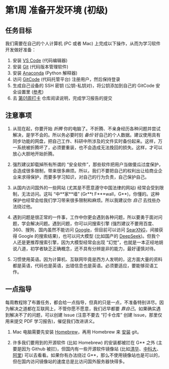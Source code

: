 # 第1周 准备开发环境 (初级)

## 任务目标

我们需要在自己的个人计算机 (PC 或者 Mac) 上完成以下操作，从而为学习软件开发做好准备：

1. 安装 [VS Code](https://code.visualstudio.com/) (代码编辑器)
1. 安装 [Git](https://git-scm.com/) (代码版本管理软件)
1. 安装 [Anaconda](https://www.anaconda.com/download/success) (Python 解释器)
1. 访问 [GitCode](https://gitcode.com/) (代码托管平台) 注册用户，然后保持登录
1. 生成自己设备的 SSH 密钥 (公钥-私钥对)，将公钥添加到自己的 GitCode 安全设置里 ([参考](https://docs.gitcode.com/docs/help/home/user_center/security_management/ssh))
1. 去 [第01周打卡](https://gitcode.com/cueb-fintech/week01) 仓库阅读说明，完成学习报告的提交

## 注意事项

1. 从现在起，你要开始 *折腾* 你的电脑了。不折腾、不亲身经历各种问题并尝试解决，是学不会的。所以务必要时刻 *备份* 好自己的个人数据。建议使用具有同步功能的网盘，把自己工作、科研中所涉及的文件实时备份起来。这样，万一系统被折腾坏了，必须要重装，也不会造成无法挽回的损失。这样，才可以放心大胆地开始折腾。

1. 强烈建议卸载掉所有所谓的 “安全软件”，那些软件把用户当做傻瓜过度保护，会造成很多限制，带来很多麻烦。所以，我们不要把自己的权利出让给商业企业来求得保护，而要多学习知识，对自己的行为负责，自己保护自己。

1. 从国内访问国外的一些网站 (尤其是不愿意遵守中国法律的网站) 经常会受到限制，无法访问。这叫 “中\*\*家\*\*墙” (Gr\*\*t F\*\*\*wall，G\*\*)，你懂的。这种保护也经常会给我们学习带来很多限制和麻烦。所以我建议你 *自己* 去找些办法绕过他。

1. 遇到问题是很正常的一件事，工作中你更会遇到各种问题，所以要勇于面对问题，学会解决问题。遇到问题，你可以问搜索引擎 (强烈建议不要用百度、360、搜狗，国内虽然不能访问 [Google](https://www.google.com/)，但目前可以访问 [SearXNG](https://searx.org/)，间接获得 Google 的搜索结果)，也可以问大模型 (比如国产的 [DeepSeek](https://www.deepseek.com/))。但我个人还是更推荐搜索引擎，因为大模型经常会出现 “幻觉”，也就是一本正经地胡说八道，初学者缺乏正确概念，还不具有分辨是非的能力，最好谨慎对待。

1. 习惯使用英语。因为计算机、互联网毕竟是西方人发明的，这方面大量的资料都是英语，代码也是英语，出错信息也是英语。必须要适应，要能够双语工作。

## 一点指导

每周教程除了布置任务，都会给一点指导，但真的只是一点，不准备特别详尽。因为解决之道都在互联网上，不管你愿不愿意，我们迟早都要 *靠自己*。如果确实遇到解决不了的问题，可以创建 Issue (注意不要去 “打卡仓库” 创建 Issue，那里仅用来提交 PDF 学习报告)，催促我们改进讲义。

1. Mac 电脑需要先安装 [Homebrew](https://brew.sh/)，再用 Homebrew 来 [安装](https://git-scm.com/downloads/mac) git。

1. 许多我们要用到的开源软件 (比如 Homebrew) 的安装都被拦在 G\*\* 之外 (主要是因为 Github 被拦)，但国内有一些开源软件镜像站 (比如[清华](https://mirrors.tuna.tsinghua.edu.cn/)、[中科大](https://mirrors.ustc.edu.cn/)、[阿里](https://developer.aliyun.com/mirror/)) 可以去看看。如果你有办法绕过 G\*\*，那么不使用镜像站也是可以的，但在国内访问镜像站的速度总是比访问国外服务器快得多。
